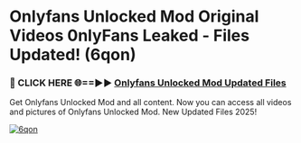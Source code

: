 # Onlyfans Unlocked Mod Original Videos 0nlyFans Leaked - Files Updated! (6qon)

<h3>🔴 CLICK HERE 🌐==►► <a href="https://tinyurl.com/2wckxsce" rel="nofollow">Onlyfans Unlocked Mod Updated Files</a></h3>

Get Onlyfans Unlocked Mod and all content. Now you can access all videos and pictures of Onlyfans Unlocked Mod. New Updated Files 2025!

[![6qon](https://i.imgur.com/AFduVYN.gif)](https://tinyurl.com/2wckxsce)

